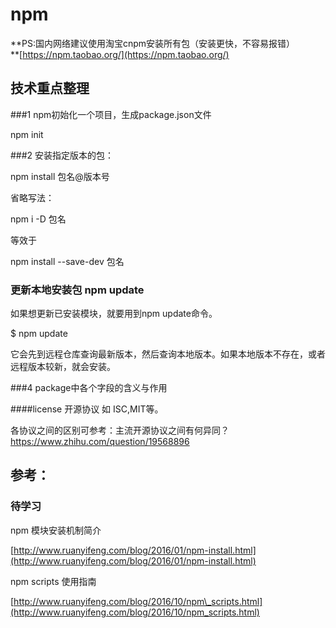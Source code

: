 # npm

**PS:国内网络建议使用淘宝cnpm安装所有包（安装更快，不容易报错）    
**[https://npm.taobao.org/](https://npm.taobao.org/)

## 技术重点整理

###1 npm初始化一个项目，生成package.json文件

npm init

###2 安装指定版本的包：

npm install 包名@版本号



省略写法：

npm i -D  包名  

等效于

npm install --save-dev  包名

### 更新本地安装包 npm update

如果想更新已安装模块，就要用到npm update命令。

$ npm update

它会先到远程仓库查询最新版本，然后查询本地版本。如果本地版本不存在，或者远程版本较新，就会安装。


###4 package中各个字段的含义与作用


####license 开源协议
如 ISC,MIT等。

各协议之间的区别可参考：主流开源协议之间有何异同？
https://www.zhihu.com/question/19568896


## 参考：

### 待学习
npm 模块安装机制简介

[http://www.ruanyifeng.com/blog/2016/01/npm-install.html](http://www.ruanyifeng.com/blog/2016/01/npm-install.html)

npm scripts 使用指南

[http://www.ruanyifeng.com/blog/2016/10/npm\_scripts.html](http://www.ruanyifeng.com/blog/2016/10/npm_scripts.html)

